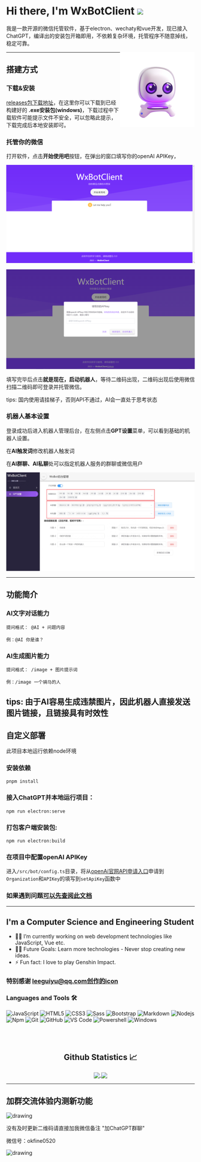 # Hi there, I'm WxBotClient <img width="30px" src="https://media.tenor.com/images/3b388fe03da271d2674faf85eb7c3fcd/tenor.gif" />
我是一款开源的微信托管软件，基于electron、wechaty和vue开发，现已接入ChatGPT，编译出的安装包开箱即用，不依赖复杂环境，托管程序不随意掉线，稳定可靠。

<img align="right" height="200" src="./src/assets/icons/icon.png" />

---
## 搭建方式
### 下载&安装
[releases包下载地址](https://github.com/LittleCCB/wx-bot-client/releases)，在这里你可以下载到已经构建好的 **.exe安装包(windows)**，下载过程中下载软件可能提示文件不安全，可以忽略此提示，下载完成后本地安装即可。

### 托管你的微信
打开软件，点击**开始使用吧**按钮，在弹出的窗口填写你的openAI APIKey，

![markdown picture](./doc/images/one.png)

![markdown picture](./doc/images/apikeyinput.png)

填写完毕后点击**就是现在，启动机器人**，等待二维码出现，二维码出现后使用微信扫描二维码即可登录并托管微信。

tips: 国内使用请挂梯子，否则API不通过，AI会一直处于思考状态

### 机器人基本设置
登录成功后进入机器人管理后台，在左侧点击**GPT设置**菜单，可以看到基础的机器人设置。

在**AI触发词**修改机器人触发词

在**AI群聊、AI私聊**处可以指定机器人服务的群聊或微信用户

![markdown picture](./doc/images/gptsetting.png)

---
## 功能简介
### AI文字对话能力

```
提问格式： @AI + 问题内容

例：@AI 你是谁？
```

### AI生成图片能力
```
提问格式： /image + 图片提示词

例：/image 一个骑马的人
```
tips: 由于AI容易生成违禁图片，因此机器人直接发送图片链接，且链接具有时效性
---

## 自定义部署
此项目本地运行依赖node环境

### 安装依赖
```
pnpm install
```

### 接入ChatGPT并本地运行项目：

```
npm run electron:serve
```

### 打包客户端安装包:
```
npm run electron:build
```
### 在项目中配置openAI APIKey
进入`/src/bot/config.ts`目录，将从[openAi官网API申请入口](https://platform.openai.com/account/api-keys)申请到`Organization`和`APIKey`的填写到`setApiKey`函数中

### 如果遇到问题[可以先查阅此文档](./doc/problem.md)

---
## I'm a Computer Science and Engineering Student  

- 👨‍💻 I’m currently working on web development technologies like JavaScript, Vue etc.
- 💪🏼 Future Goals: Learn more technologies - Never stop creating new ideas.
- ⚡ Fun fact: I love to play Genshin Impact.

### 特别感谢 leeguiyu@qq.com创作的icon

### Languages and Tools 🛠 

![JavaScript](https://img.shields.io/badge/-JavaScript-%23F7DF1C?style=flat-square&logo=javascript&logoColor=000000&labelColor=%23F7DF1C&color=%23FFCE5A)
![HTML5](https://img.shields.io/badge/-HTML5-%23E44D27?style=flat-square&logo=html5&logoColor=ffffff)
![CSS3](https://img.shields.io/badge/-CSS3-%231572B6?style=flat-square&logo=css3)
![Sass](https://img.shields.io/badge/-Sass-%23CC6699?style=flat-square&logo=sass&logoColor=ffffff)
![Bootstrap](https://img.shields.io/badge/-Bootstrap-563D7C?style=flat-square&logo=Bootstrap)
![Markdown](https://img.shields.io/badge/-Markdown-000000?style=flat-square&logo=markdown)
![Nodejs](https://img.shields.io/badge/-Nodejs-339933?style=flat-square&logo=Node.js&logoColor=ffffff)
![Npm](https://img.shields.io/badge/-npm-CB3837?style=flat-square&logo=npm)
![Git](https://img.shields.io/badge/-Git-%23F05032?style=flat-square&logo=git&logoColor=%23ffffff)
![GitHub](https://img.shields.io/badge/-GitHub-181717?style=flat-square&logo=github)
![VS Code](http://img.shields.io/badge/-VS%20Code-007ACC?style=flat-square&logo=visual-studio-code&logoColor=ffffff)
![Powershell](http://img.shields.io/badge/-Powershell-5391FE?style=flat-square&logo=powershell&logoColor=ffffff)
![Windows](http://img.shields.io/badge/-Windows-0078D6?style=flat-square&logo=windows&logoColor=ffffff)

<br/>

<br/>

  <h2 align="center"> Github Statistics 📈 </h2>
  
  <div align="center"> 
     <a href="">
      <img align="center" src="https://github-readme-stats-sigma-five.vercel.app/api?username=LittleCCB&show_icons=true&include_all_commits=true&count_private=true&theme=react&line_height=40" />
    </a>
    <a href="">
      <img align="center" src="https://github-readme-stats.vercel.app/api/top-langs/?username=LittleCCB&theme=react&line_height=40&hide=css"/>
    </a>
</div
  
<br/>

---
## 加群交流体验内测新功能

<img src="https://web-ar.bj.bcebos.com/images/groupqrcode.jpg" alt="drawing" width="300"/>

没有及时更新二维码请直接加我微信备注 "加ChatGPT群聊"

微信号：okfine0520

<img src="https://web-ar.bj.bcebos.com/images/mywxqrcode.jpg" alt="drawing" width="300"/>

